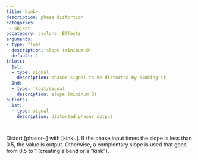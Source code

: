 ```yaml
---
title: kink~
description: phase distortion
categories:
 - object
pdcategory: cyclone, Effects
arguments:
- type: float
  description: slope (minimum 0)
  default: 1
inlets:
  1st:
  - type: signal
    description: phasor signal to be distorted by kinking it
  2nd:
  - type: float/signal
    description: slope (minimum 0)
outlets:
  1st:
  - type: signal
    description: distorted phasor output

---
```


Distort [phasor~] with [kink~]. If the phase input times the slope is less than 0.5, the value is output. Otherwise, a complentary slope is used that goes from 0.5 to 1 (creating a bend or a "kink").

